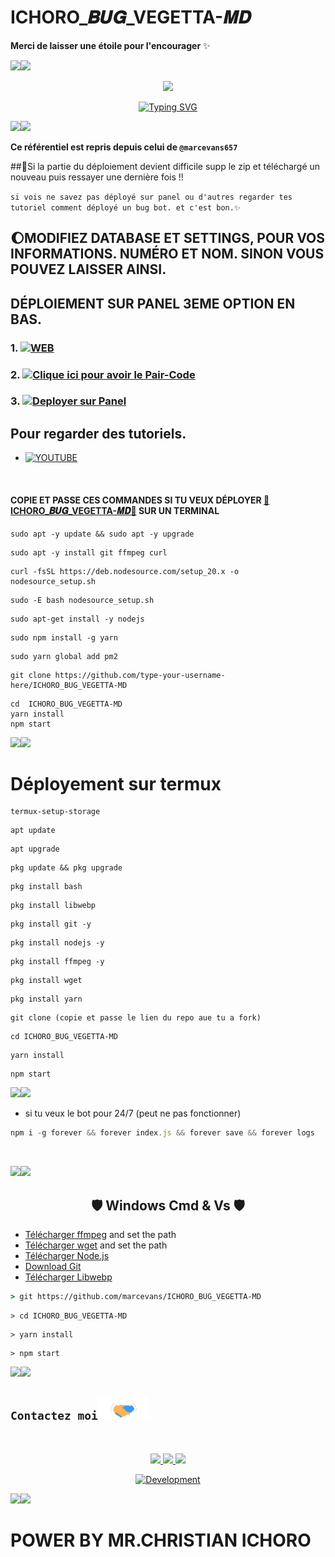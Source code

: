 # ICHORO_𝑩𝑼𝑮_VEGETTA-𝑴𝑫

**Merci de laisser une étoile pour l'encourager** ✨

   <a><img src='https://i.imgur.com/LyHic3i.gif'/></a><a><img src='https://i.imgur.com/LyHic3i.gif'/></a>
<p align="center">
<img src="https://telegra.ph/file/2c8a210bf1748e32aff84.jpg"/> 
<p align="center">
  <a href="https://git.io/typing-svg"><img src="https://readme-typing-svg.demolab.com?font=EB+Garamond&weight=800&size=28&duration=4000&pause=1000&random=false&width=435&lines=+🌟VEGETTA-𝐌𝐃🌟 ;WHATSAPP+CRASH+x+BUG+BOT;  😎+DÉVELOPPÉ+PAR+⚡✨;   🌟+𝐌𝐑.+ Christian ICHORO+☘️" alt="Typing SVG" /></a>
</p>
<a><img src='https://i.imgur.com/LyHic3i.gif'/></a><a><img src='https://i.imgur.com/LyHic3i.gif'/></a>

**Ce référentiel est repris depuis celui de `@marcevans657`**


##🤖Si la partie du déploiement devient difficile supp le zip et téléchargé un nouveau puis ressayer une dernière fois !!

`si vois ne savez pas déployé sur panel ou d'autres regarder tes tutoriel comment déployé un bug bot. et c'est bon.✨`

## 🌔MODIFIEZ DATABASE ET SETTINGS, POUR VOS INFORMATIONS. NUMÉRO ET NOM. SINON VOUS POUVEZ LAISSER AINSI.

## DÉPLOIEMENT SUR PANEL 3EME OPTION EN BAS.

### 1. <a href="https://github.com/marcevans657/_BUG_VEGETTA-MD/fork"><img title="WEB" src="https://img.shields.io/badge/FORK VEGETTA-WEB?color=black&style=for-the-badge&logo=stackshare"></a>
### 2. <a href="https://parky-web-1.onrender.com"><img src="https://img.shields.io/badge/PAIR_CODE-green" alt="Clique ici pour avoir le Pair-Code" width="90"></a>

### 3. <a href='https://panel.solarhosting.cc' target="_blank"><img alt='Deployer sur Panel' src='https://img.shields.io/badge/-DEPLOYER SUR PANEL-pink?style=for-the-badge&logo=solar&logoColor=white'/></a>

## Pour regarder des tutoriels.
* [![YOUTUBE](https://img.shields.io/badge/COMMENT-DEPLOYER-red?style=for-the-badge&logo=youtube&logoColor=white)](https://www.youtube.com/@alvinjlaste...13)


</br>

#### COPIE ET PASSE CES COMMANDES SI TU VEUX DÉPLOYER  [🌟 ICHORO_𝑩𝑼𝑮_VEGETTA-𝑴𝑫🌟]([https://github.com/Kevin-Tsh/TSH_BUG_GOKU-MD) SUR UN TERMINAL 
```
sudo apt -y update && sudo apt -y upgrade
```
```
sudo apt -y install git ffmpeg curl
```
```
curl -fsSL https://deb.nodesource.com/setup_20.x -o nodesource_setup.sh
```
```
sudo -E bash nodesource_setup.sh
```
```
sudo apt-get install -y nodejs
```
```
sudo npm install -g yarn
```
```
sudo yarn global add pm2
```
```
git clone https://github.com/type-your-username-here/ICHORO_BUG_VEGETTA-MD
```
```
cd  ICHORO_BUG_VEGETTA-MD
yarn install 
npm start
```
 

<a><img src='https://i.imgur.com/LyHic3i.gif'/></a><a><img src='https://i.imgur.com/LyHic3i.gif'/></a>

# Déployement sur termux
```
termux-setup-storage
```
```
apt update
```
```
apt upgrade
```
```
pkg update && pkg upgrade
```
```
pkg install bash
```
```
pkg install libwebp
```
```
pkg install git -y
```
```
pkg install nodejs -y
```
```
pkg install ffmpeg -y 
```
```
pkg install wget
```
```
pkg install yarn
```
```
git clone (copie et passe le lien du repo aue tu a fork) 
```
```
cd ICHORO_BUG_VEGETTA-MD
```
```
yarn install
```
```
npm start
```
<a><img src='https://i.imgur.com/LyHic3i.gif'/></a><a><img src='https://i.imgur.com/LyHic3i.gif'/></a>
- si tu veux le bot pour  24/7 (peut ne pas fonctionner) 
```js
npm i -g forever && forever index.js && forever save && forever logs
```
<br>

<a><img src='https://i.imgur.com/LyHic3i.gif'/></a><a><img src='https://i.imgur.com/LyHic3i.gif'/></a>
<br>
<h2 align="center"> 🛡️ Windows Cmd & Vs 🛡️ </h2>

- [Télécharger ffmpeg](https://ffmpeg.org/download.html#build-windows) and set the path
- [Télécharger wget](https://eternallybored.org/misc/wget/releases/) and set the path
- [Télécharger Node.js](https://nodejs.org/en/download/)
- [Download Git](https://git-scm.com/downloads)
- [Télécharger Libwebp](https://developers.google.com/speed/webp/download)

```cmd
> git https://github.com/marcevans/ICHORO_BUG_VEGETTA-MD
```
```
> cd ICHORO_BUG_VEGETTA-MD
```
```
> yarn install
```
```
> npm start
```
<a><img src='https://i.imgur.com/LyHic3i.gif'/></a><a><img src='https://i.imgur.com/LyHic3i.gif'/></a>

## ```Contactez moi```<img src="https://github.com/0xAbdulKhalid/0xAbdulKhalid/raw/main/assets/mdImages/handshake.gif" width ="80"></h1> 
 <br> 
<p align="center">
<a href="https://Wa.me/+2250152857921"><img src="https://img.shields.io/badge/Contact Christian-25D366?style=for-the-badge&logo=whatsapp&logoColor=white" />
<a href="https://whatsapp.com/channel/0029VajjpHoGZNCsyVLRRk1f"><img src="https://img.shields.io/badge/Join Official Channel-25D366?style=for-the-badge&logo=whatsapp&logoColor=white" />
<a href="https://www.youtube.com/@alvinblaste...13"><img src="https://img.shields.io/badge/Subscribe-ff0000?style=for-the-badge&logo=youtube&logoColor=ff000000&link=https://www.youtube.com/@alvinblaste...13" /><br>
<p align="center">
<img alt="Development" width="250" src="https://media2.giphy.com/media/W9tBvzTXkQopi/giphy.gif?cid=6c09b952xu6syi1fyqfyc04wcfk0qvqe8fd7sop136zxfjyn&ep=v1_internal_gif_by_id&rid=giphy.gif&ct=g" /> </p>
<a><img src='https://i.imgur.com/LyHic3i.gif'/></a><a><img src='https://i.imgur.com/LyHic3i.gif'/></a>
   
# POWER BY MR.CHRISTIAN ICHORO
 
